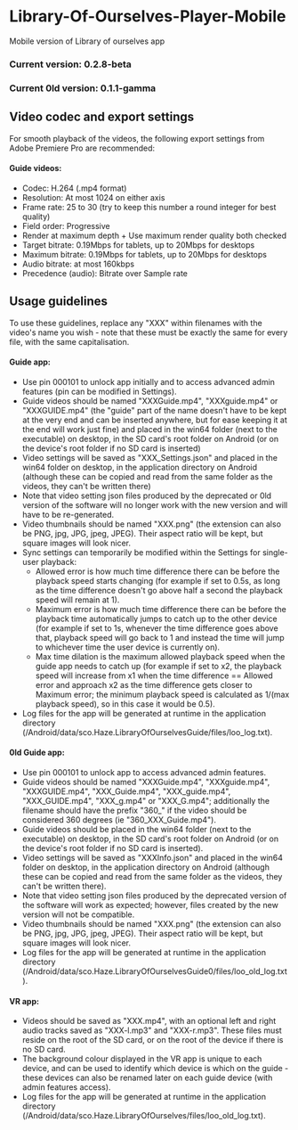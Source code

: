 # Library-Of-Ourselves-Player-Mobile
Mobile version of Library of ourselves app

### Current version: 0.2.8-beta
### Current 0ld version: 0.1.1-gamma

## Video codec and export settings
For smooth playback of the videos, the following export settings from Adobe Premiere Pro are recommended:
#### Guide videos:
* Codec: H.264 (.mp4 format)
* Resolution: At most 1024 on either axis
* Frame rate: 25 to 30 (try to keep this number a round integer for best quality)
* Field order: Progressive
* Render at maximum depth + Use maximum render quality both checked
* Target bitrate: 0.19Mbps for tablets, up to 20Mbps for desktops
* Maximum bitrate: 0.19Mbps for tablets, up to 20Mbps for desktops
* Audio bitrate: at most 160kbps
* Precedence (audio): Bitrate over Sample rate

## Usage guidelines
To use these guidelines, replace any "XXX" within filenames with the video's name you wish - note that these must be exactly the same for every file, with the same capitalisation.
#### Guide app:
* Use pin 000101 to unlock app initially and to access advanced admin features (pin can be modified in Settings).
* Guide videos should be named "XXXGuide.mp4", "XXXguide.mp4" or "XXXGUIDE.mp4" (the "guide" part of the name doesn't have to be kept at the very end and can be inserted anywhere, but for ease keeping it at the end will work just fine) and placed in the win64 folder (next to the executable) on desktop, in the SD card's root folder on Android (or on the device's root folder if no SD card is inserted)
* Video settings will be saved as "XXX_Settings.json" and placed in the win64 folder on desktop, in the application directory on Android (although these can be copied and read from the same folder as the videos, they can't be written there)
* Note that video setting json files produced by the deprecated or 0ld version of the software will no longer work with the new version and will have to be re-generated.
* Video thumbnails should be named "XXX.png" (the extension can also be PNG, jpg, JPG, jpeg, JPEG). Their aspect ratio will be kept, but square images will look nicer.
* Sync settings can temporarily be modified within the Settings for single-user playback:
	- Allowed error is how much time difference there can be before the playback speed starts changing (for example if set to 0.5s, as long as the time difference doesn't go above half a second the playback speed will remain at 1).
	- Maximum error is how much time difference there can be before the playback time automatically jumps to catch up to the other device (for example if set to 1s, whenever the time difference goes above that, playback speed will go back to 1 and instead the time will jump to whichever time the user device is currently on).
	- Max time dilation is the maximum allowed playback speed when the guide app needs to catch up (for example if set to x2, the playback speed will increase from x1 when the time difference == Allowed error and approach x2 as the time difference gets closer to Maximum error; the minimum playback speed is calculated as 1/(max playback speed), so in this case it would be 0.5).
* Log files for the app will be generated at runtime in the application directory (/Android/data/sco.Haze.LibraryOfOurselvesGuide/files/loo_log.txt).
#### 0ld Guide app:
* Use pin 000101 to unlock app to access advanced admin features.
* Guide videos should be named "XXXGuide.mp4", "XXXguide.mp4", "XXXGUIDE.mp4", "XXX_Guide.mp4", "XXX_guide.mp4", "XXX_GUIDE.mp4", "XXX_g.mp4" or "XXX_G.mp4"; additionally the filename should have the prefix "360_" if the video should be considered 360 degrees (ie "360_XXX_Guide.mp4").
* Guide videos should be placed in the win64 folder (next to the executable) on desktop, in the SD card's root folder on Android (or on the device's root folder if no SD card is inserted).
* Video settings will be saved as "XXXInfo.json" and placed in the win64 folder on desktop, in the application directory on Android (although these can be copied and read from the same folder as the videos, they can't be written there).
* Note that video setting json files produced by the deprecated version of the software will work as expected; however, files created by the new version will not be compatible.
* Video thumbnails should be named "XXX.png" (the extension can also be PNG, jpg, JPG, jpeg, JPEG). Their aspect ratio will be kept, but square images will look nicer.
* Log files for the app will be generated at runtime in the application directory (/Android/data/sco.Haze.LibraryOfOurselvesGuide0/files/loo_old_log.txt).
#### VR app:
* Videos should be saved as "XXX.mp4", with an optional left and right audio tracks saved as "XXX-l.mp3" and "XXX-r.mp3". These files must reside on the root of the SD card, or on the root of the device if there is no SD card.
* The background colour displayed in the VR app is unique to each device, and can be used to identify which device is which on the guide - these devices can also be renamed later on each guide device (with admin features access).
* Log files for the app will be generated at runtime in the application directory (/Android/data/sco.Haze.LibraryOfOurselves/files/loo_old_log.txt).
